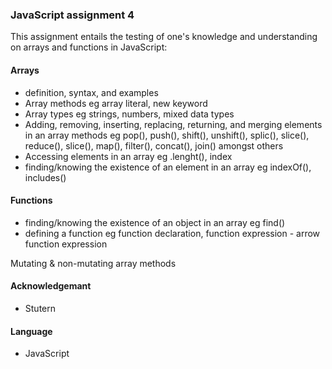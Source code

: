 ### JavaScript assignment 4

This assignment entails the testing of one's knowledge and understanding on arrays and functions in JavaScript:

#### Arrays 
- definition, syntax, and examples
- Array methods eg array literal, new keyword
- Array types eg strings, numbers, mixed data types
- Adding, removing, inserting, replacing, returning, and merging elements in an array methods eg pop(), push(), shift(), unshift(), splic(), slice(), reduce(), slice(), map(), filter(), concat(), join() amongst others
- Accessing elements in an array eg .lenght(), index
- finding/knowing the existence of an element in an array eg indexOf(), includes()

#### Functions
- finding/knowing the existence of an object in an array eg find()
- defining a function eg function declaration, function expression - arrow function expression

Mutating & non-mutating array methods 

#### Acknowledgemant
- Stutern

#### Language
- JavaScript


